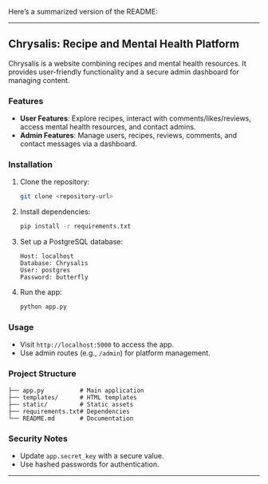 Here’s a summarized version of the README:

---

## Chrysalis: Recipe and Mental Health Platform

Chrysalis is a website combining recipes and mental health resources. It provides user-friendly functionality and a secure admin dashboard for managing content.

### Features

- **User Features**: Explore recipes, interact with comments/likes/reviews, access mental health resources, and contact admins.
- **Admin Features**: Manage users, recipes, reviews, comments, and contact messages via a dashboard.

### Installation

1. Clone the repository:
   ```bash
   git clone <repository-url>
   ```
2. Install dependencies:
   ```bash
   pip install -r requirements.txt
   ```
3. Set up a PostgreSQL database:
   ```
   Host: localhost
   Database: Chrysalis
   User: postgres
   Password: butterfly
   ```
4. Run the app:
   ```bash
   python app.py
   ```

### Usage

- Visit `http://localhost:5000` to access the app.
- Use admin routes (e.g., `/admin`) for platform management.

### Project Structure

```
├── app.py          # Main application
├── templates/      # HTML templates
├── static/         # Static assets
├── requirements.txt# Dependencies
└── README.md       # Documentation
```

### Security Notes

- Update `app.secret_key` with a secure value.
- Use hashed passwords for authentication.



---
